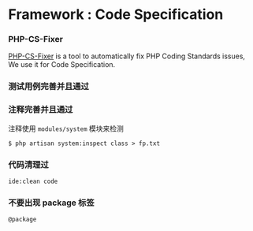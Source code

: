# Framework : Code Specification

### PHP-CS-Fixer

[PHP-CS-Fixer](https://github.com/FriendsOfPHP/PHP-CS-Fixer) is a tool to automatically fix PHP Coding Standards issues, We use it for Code Specification.

### 测试用例完善并且通过


### 注释完善并且通过

注释使用 `modules/system` 模块来检测

```
$ php artisan system:inspect class > fp.txt
```

### 代码清理过

```
ide:clean code
``` 

### 不要出现 package 标签

```
@package
```